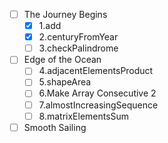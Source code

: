 - [ ] The Journey Begins
  - [x] 1.add
  - [x] 2.centuryFromYear
  - [ ] 3.checkPalindrome
- [ ] Edge of the Ocean
  - [ ] 4.adjacentElementsProduct
  - [ ] 5.shapeArea
  - [ ] 6.Make Array Consecutive 2
  - [ ] 7.almostIncreasingSequence
  - [ ] 8.matrixElementsSum
- [ ] Smooth Sailing